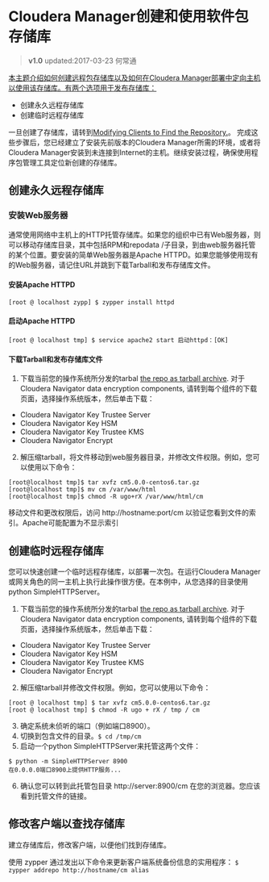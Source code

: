 # Cloudera Manager创建和使用软件包存储库
>**v1.0** updated:2017-03-23 何常通

<a href="https://www.cloudera.com/documentation/enterprise/latest/topics/cm_ig_create_local_package_repo.html#cmig_topic_21_3">本主题介绍如何创建远程包存储库以及如何在Cloudera Manager部署中定向主机以使用该存储库。有两个选项用于发布存储库：</a>


- 创建永久远程存储库
- 创建临时远程存储库

一旦创建了存储库，请转到<a href="Modifying Clients to Find the Repository.">Modifying Clients to Find the Repository.</a>。
完成这些步骤后，您已经建立了安装先前版本的Cloudera Manager所需的环境，或者将Cloudera Manager安装到未连接到Internet的主机。继续安装过程，确保使用程序包管理工具定位新创建的存储库。

## 创建永久远程存储库
### 安装Web服务器
通常使用网络中主机上的HTTP托管存储库。如果您的组织中已有Web服务器，则可以移动存储库目录，其中包括RPM和repodata /子目录，到由web服务器托管的某个位置。要安装的简单Web服务器是Apache HTTPD。如果您能够使用现有的Web服务器，请记住URL并跳到下载Tarball和发布存储库文件。

#### 安装Apache HTTPD
`[root @ localhost zypp] $ zypper install httpd`

#### 启动Apache HTTPD
`[root @ localhost tmp] $ service apache2 start 启动httpd：[OK]`

#### 下载Tarball和发布存储库文件
1. 下载当前您的操作系统所分发的tarbal <a href="https://archive.cloudera.com/cm5/repo-as-tarball?_ga=1.175577762.1218342821.1487835254">the repo as tarball archive</a>.
对于 Cloudera Navigator data encryption components, 请转到每个组件的下载页面，选择操作系统版本，然后单击下载：

- Cloudera Navigator Key Trustee Server
- Cloudera Navigator Key HSM
- Cloudera Navigator Key Trustee KMS
- Cloudera Navigator Encrypt

2. 解压缩tarball，将文件移动到web服务器目录，并修改文件权限。例如，您可以使用以下命令：
```
[root@localhost tmp]$ tar xvfz cm5.0.0-centos6.tar.gz
[root@localhost tmp]$ mv cm /var/www/html
[root@localhost tmp]$ chmod -R ugo+rX /var/www/html/cm
```
移动文件和更改权限后，访问  http://hostname:port/cm 以验证您看到文件的索引。Apache可能配置为不显示索引

## 创建临时远程存储库
您可以快速创建一个临时远程存储库，以部署一次包。在运行Cloudera Manager或网关角色的同一主机上执行此操作很方便。在本例中，从您选择的目录使用python SimpleHTTPServer。

1. 下载当前您的操作系统所分发的tarbal <a href="https://archive.cloudera.com/cm5/repo-as-tarball?_ga=1.175577762.1218342821.1487835254">the repo as tarball archive</a>.
对于 Cloudera Navigator data encryption components, 请转到每个组件的下载页面，选择操作系统版本，然后单击下载：

- Cloudera Navigator Key Trustee Server
- Cloudera Navigator Key HSM
- Cloudera Navigator Key Trustee KMS
- Cloudera Navigator Encrypt

2. 解压缩tarball并修改文件权限。例如，您可以使用以下命令：
```
[root @ localhost tmp] $ tar xvfz cm5.0.0-centos6.tar.gz
[root @ localhost tmp] $ chmod -R ugo + rX / tmp / cm
```
3. 确定系统未侦听的端口（例如端口8900）。
4. 切换到包含文件的目录。`$ cd /tmp/cm`
5. 启动一个python SimpleHTTPServer来托管这两个文件：
```
$ python -m SimpleHTTPServer 8900
在0.0.0.0端口8900上提供HTTP服务...
```
6. 确认您可以转到此托管包目录  http://server:8900/cm 在您的浏览器。您应该看到托管文件的链接。

## 修改客户端以查找存储库
建立存储库后，修改客户端，以便他们找到存储库。

使用 zypper 通过发出以下命令来更新客户端系统备份信息的实用程序：
`$ zypper addrepo http://hostname/cm alias`